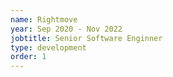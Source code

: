 ```yaml
---
name: Rightmove
year: Sep 2020 - Nov 2022
jobtitle: Senior Software Enginner
type: development
order: 1
---
```

